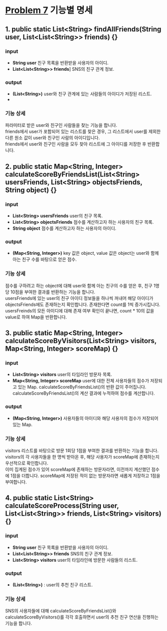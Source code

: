 # [Problem 7](https://www.notion.so/7-c1c8e2f1ca9841859be4e38093bc1ac4) 기능별 명세

## 1. public static List<String\> findAllFriends(String user, List<List<String\>> friends) {}

### input
- **String user**
  친구 목록을 반환받을 사용자의 아이디.
- **List<List<String\>> friends**]
  SNS의 친구 관계 정보.
### output
- **(List<String\>)** user와 친구 관계에 있는 사람들의 아이디가 저장된 리스트.
-
### 기능 상세
파라미터로 받은 user와 친구인 사람들을 찾는 기능을 합니다.</br>
friends에서 user가 포함되어 있는 리스트를 찾은 경우, 그 리스트에서 user를 제외한 다른 원소 값이 user와 친구인 사람의 아이디입니다.</br>
friends에서 user와 친구인 사람을 모두 찾아 리스트에 그 아이디를 저장한 후 반환합니다.

## 2. public static Map<String, Integer> calculateScoreByFriendsList(List<String\> usersFriends, List<String\> objectsFriends, String object) {}

### input
- **List<String\> usersFriends**
  user의 친구 목록.
- **List<String\> objectsFriends**
  점수를 계산하고자 하는 사용자의 친구 목록.
- **String object**
  점수를 계산하고자 하는 사용자의 아이디.

### output
- **(Map<String, Integer>)** key 값은 object, value 값은 object는 user와 함께 아는 친구 수를 바탕으로 얻은 점수.

### 기능 상세
점수를 구하려고 하는 object에 대해 user와 함께 아는 친구의 수를 얻은 후, 친구 1명당 10점을 부여한 결과를 반환하는 기능을 합니다.</br>
usersFriends에 있는 user의 친구 아이디 정보들을 하나씩 꺼내어 해당 아이디가 objectsFriends에도 존재하는지 확인합니다. 존재한다면 count를 1씩 증가시킵니다.</br>
usersFreinds의 모든 아이디에 대해 존재 여부 확인이 끝나면, count * 10의 값을 value로 하여 Map을 반환합니다.

## 3. public static Map<String, Integer> calculateScoreByVisitors(List<String\> visitors, Map<String, Integer> scoreMap) {}

### input
- **List<String\> visitors**
  user의 타임라인 방문자 목록.
- **Map<String, Integer\> scoreMap**
  user에 대한 전체 사용자들의 점수가 저장되고 있는 Map. calculateScoreByFriendsList()의 반환 값이 주어집니다. calculateScoreByFriendsList()의 계산 결과에 누적하여 점수를 계산합니다.

### output
- **(Map<String, Integer>)** 사용자들의 아이디와 해당 사용자의 점수가 저장되어 있는 Map.

### 기능 상세
visitors 리스트를 바탕으로 방문 1회당 1점을 부여한 결과를 반환하는 기능을 합니다.</br>
visitors의 각 사용자들을 한 명씩 받아온 후, 해당 사용자가 scoreMap에 존재하는지 우선적으로 확인합니다.</br>
이미 집계된 점수가 있어 scoreMap에 존재하는 방문자라면, 이전까지 계산했던 점수에 1점을 더합니다. scoreMap에 저장된 적이 없는 방문자라면 새롭게 저장하고 1점을 부여합니다.

## 4. public static List<String\> calculateScoreProcess(String user, List<List<String\>> friends, List<String\> visitors) {}

### input
- **String user**
  친구 목록을 반환받을 사용자의 아이디.
- **List<List<String\>> friends**
  SNS의 친구 관계 정보.
- **List<String\> visitors**
  user의 타임라인에 방문한 사람들의 리스트.

### output
- **(List<String\>)** : user의 추천 친구 리스트.

### 기능 상세
SNS의 사용자들에 대해 calculateScoreByFriendsList()와 calculateScoreByVisitors()를 각각 호출하면서 user의 추천 친구 연산을 진행하는 기능을 합니다.